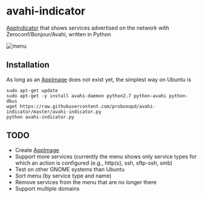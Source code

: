 # avahi-indicator
[AppIndicator](https://unity.ubuntu.com/projects/appindicators/) that shows services advertised on the network with Zeroconf/Bonjour/Avahi, written in Python

![menu](https://cloud.githubusercontent.com/assets/2480569/13030383/223c9c06-d2a9-11e5-8760-4f5e6d63856f.jpg)

## Installation

As long as an [AppImage](http://appimage.org) does not exist yet, the simplest way on Ubuntu is

```
sudo apt-get update
sudo apt-get -y install avahi-daemon python2.7 python-avahi python-dbus
wget https://raw.githubusercontent.com/probonopd/avahi-indicator/master/avahi-indicator.py
python avahi-indicator.py
```

## TODO

 * Create [AppImage](http://appimage.org)
 * Support more services (currently the menu shows only service types for which an action is configured (e.g., http(s), ssh, sftp-ssh, smb)
 * Test on other GNOME systems than Ubuntu
 * Sort menu (by service type and name)
 * Remove services from the menu that are no longer there
 * Support multiple domains
